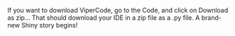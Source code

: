 If you want to download ViperCode, go to the Code, and click on Download as zip... That should download your IDE in a zip file as a .py file. A brand-new Shiny story begins!
